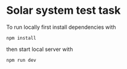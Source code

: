 # Solar system test task

To run locally first install dependencies with 
```
npm install
```
then start local server with 
```
npm run dev
```
